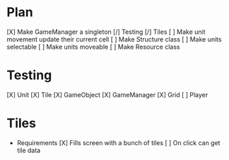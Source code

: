 # Plan

[X] Make GameManager a singleton
[/] Testing
[/] Tiles
[ ] Make unit movement update their current cell
[ ] Make Structure class
[ ] Make units selectable
[ ] Make units moveable
[ ] Make Resource class

# Testing
[X] Unit
[X] Tile
[X] GameObject
[X] GameManager
[X] Grid
[ ] Player

# Tiles
- Requirements
 [X] Fills screen with a bunch of tiles
 [ ] On click can get tile data

